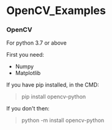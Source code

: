 # OpenCV_Examples

### OpenCV

For python 3.7 or above

First you need:

- Numpy
- Matplotlib

If you have pip installed, in the CMD:

>pip install opencv-python

If you don't then:

>python -m install opencv-python

